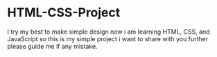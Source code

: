 # HTML-CSS-Project
I try my best to make simple design now i am learning HTML, CSS, and JavaScript so this is my simple project i want to share with you further please guide me if any mistake.
